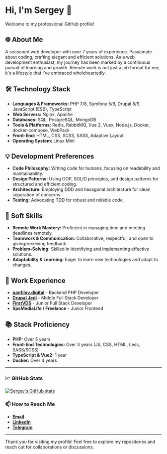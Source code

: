 # Hi, I'm Sergey 👋

Welcome to my professional GitHub profile!

## 🌐 About Me
A seasoned web developer with over 7 years of experience. Passionate about coding, crafting elegant and efficient solutions. As a web development enthusiast, my journey has been marked by a continuous pursuit of learning and growth. Remote work is not just a job format for me; it's a lifestyle that I've embraced wholeheartedly.

## 🛠 Technology Stack
- **Languages & Frameworks:** PHP 7/8, Symfony 5/6, Drupal 8/9, JavaScript (ES6), TypeScript
- **Web Servers:** Nginx, Apache
- **Databases:** SQL, PostgreSQL, MongoDB
- **Tools & Platforms:** Redis, RabbitMQ, Vue 2, Vuex, Node.js, Docker, docker-compose, WebPack
- **Front-End:** HTML, CSS, SCSS, SASS, Adaptive Layout
- **Operating System:** Linux Mint

## 💡 Development Preferences
- **Code Philosophy:** Writing code for humans, focusing on readability and maintainability.
- **Design Patterns:** Using OOP, SOLID principles, and design patterns for structured and efficient coding.
- **Architecture:** Employing DDD and hexagonal architecture for clean separation of concerns.
- **Testing:** Advocating TDD for robust and reliable code.

## 🤝 Soft Skills
- **Remote Work Mastery:** Proficient in managing time and meeting deadlines remotely.
- **Teamwork & Communication:** Collaborative, respectful, and open to giving/receiving feedback.
- **Problem-Solving:** Skilled in identifying and implementing effective solutions.
- **Adaptability & Learning:** Eager to learn new technologies and adapt to changes.

## 🚀 Work Experience
- **[panfilov.digital](https://www.panfilov.digital)** - Backend PHP Developer
- **[Drupal Jedi](https://www.drupal.org/u/drupal_jedi)** - Middle Full Stack Developer
- **[FirstVDS](https://firstvds.ru/)** - Junior Full Stack Developer
- **SpsMediaLife / Freelance** - Junior Frontend

## 📚 Stack Proficiency
- **PHP:** Over 5 years
- **Front-End Technologies:** Over 3 years (JS, CSS, HTML, Less, SASS/SCSS)
- **TypeScript & Vue2:** 1 year
- **Docker:** Over 4 years

---

### 📈 GitHub Stats
[![Sergey's GitHub stats](https://github-readme-stats.vercel.app/api?username=drafgracula)](https://github.com/drafgracula/github-readme-stats)

### 📫 How to Reach Me
- **[Email](mailto:sergyio.od@gmail.com)**
- **[LinkedIn](https://www.linkedin.com/in/sergey-latyshev/)**
- **[Telegram](https://t.me/odinov_s)**

---

Thank you for visiting my profile! Feel free to explore my repositories and reach out for collaborations or discussions.

